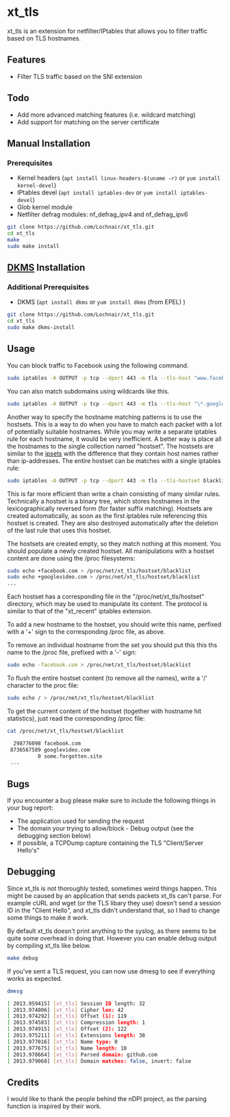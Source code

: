 # xt_tls

xt\_tls is an extension for netfilter/IPtables that allows you to filter traffic based on TLS hostnames.

## Features
- Filter TLS traffic based on the SNI extension

## Todo
- Add more advanced matching features (i.e. wildcard matching)
- Add support for matching on the server certificate

## Manual Installation

### Prerequisites
- Kernel headers (`apt install linux-headers-$(uname -r)` or `yum install kernel-devel`)
- IPtables devel (`apt install iptables-dev` or `yum install iptables-devel`)
- Glob kernel module
- Netfilter defrag modules: nf\_defrag\_ipv4 and nf\_defrag\_ipv6

```bash
git clone https://github.com/Lochnair/xt_tls.git
cd xt_tls
make
sudo make install
```

## [DKMS](https://en.wikipedia.org/wiki/Dynamic_Kernel_Module_Support) Installation

### Additional Prerequisites
- DKMS (`apt install dkms` or `yum install dkms` (from EPEL) )

```bash
git clone https://github.com/Lochnair/xt_tls.git
cd xt_tls
sudo make dkms-install
```

## Usage

You can block traffic to Facebook using the following command.

```bash
sudo iptables -A OUTPUT -p tcp --dport 443 -m tls --tls-host "www.facebook.com" -j DROP
```

You can also match subdomains using wildcards like this.

```bash
sudo iptables -A OUTPUT -p tcp --dport 443 -m tls --tls-host "\*.googlevideo.com" -j DROP
```
Another way to specify the hostname matching patterns is to use the hostsets. This is a way to do when you have to match each packet  with a lot of potentially suitable hostnames. While you may write a separate iptables rule for each hostname, it would be very inefficient. A better way is place all the hostnames to the single collection named "hostset". The hostsets are similar to the [ipsets](http://ipset.netfilter.org/) with the difference that they contain host names rather than ip-addresses. The entire hostset can be matches with a single iptables rule:

```bash
sudo iptables -A OUTPUT -p tcp --dport 443 -m tls --tls-hostset blacklist -j DROP
```
This is far more efficient than write a chain consisting of many similar rules. Technically a hostset is a binary tree, which stores hostnames in the lexicographically reversed form (for faster suffix matching). Hostsets are created automatically, as soon as the first iptables rule referencing this hostset is created. They are also destroyed automatically after the deletion of the last rule that uses this hostset.

The hostsets are created empty, so they match nothing at this moment. You should populate a newly created hostset. All manipulations with a hostset content are done using the /proc filesystems:
```bash
sudo echo +facebook.com > /proc/net/xt_tls/hostset/blacklist
sudo echo +googlevideo.com > /proc/net/xt_tls/hostset/blacklist
...
```
Each hostset has a corresponding file in the "/proc/net/xt_tls/hostset" directory, which may be used to manipulate its content. The protocol is similar to that of the "xt_recent" iptables extension.

To add a new hostname to the hostset, you should write this name, perfixed with a '+' sign to the corresponding /proc file, as above.

To remove an individual hostname from the set you should put this this ths name to the /proc file, prefixed with a '-' sign:
```bash
sudo echo -facebook.com > /proc/net/xt_tls/hostset/blacklist
```
To flush the entire hostset content (to remove all the names), write a '/' character to the proc file:
```bash
sudo echo / > /proc/net/xt_tls/hostset/blacklist
```
To get the current content of the hostset (together with hostname hit statistics), just read the corresponding /proc file:
```bash
cat /proc/net/xt_tls/hostset/blacklist

  298776098 facebook.com
 8736567589 googlevideo.com
          0 some.forgotten.site
 ...
```

## Bugs
If you encounter a bug please make sure to include the following things in your bug report:
- The application used for sending the request
- The domain your trying to allow/block - Debug output (see the debugging section below)
- If possible, a TCPDump capture containing the TLS "Client/Server Hello's"

## Debugging

Since xt\_tls is not thoroughly tested, sometimes weird things happen. This might be caused by an application that sends packets xt\_tls can't parse. For example cURL and wget (or the TLS libary they use) doesn't send a session ID in the "Client Hello", and xt\_tls didn't understand that, so I had to change some things to make it work.

By default xt\_tls doesn't print anything to the syslog, as there seems to be quite some overhead in doing that. However you can enable debug output by compiling xt\_tls like below.

```bash
make debug
```

If you've sent a TLS request, you can now use dmesg to see if everything works as expected.
```bash
dmesg

[ 2013.959415] [xt_tls] Session ID length: 32
[ 2013.974006] [xt_tls] Cipher len: 42
[ 2013.974292] [xt_tls] Offset (1): 119
[ 2013.974583] [xt_tls] Compression length: 1
[ 2013.974915] [xt_tls] Offset (2): 122
[ 2013.975211] [xt_tls] Extensions length: 38
[ 2013.977016] [xt_tls] Name type: 0
[ 2013.977675] [xt_tls] Name length: 10
[ 2013.978664] [xt_tls] Parsed domain: github.com
[ 2013.979068] [xt_tls] Domain matches: false, invert: false
```

## Credits

I would like to thank the people behind the nDPI project, as the parsing function is inspired by their work.
